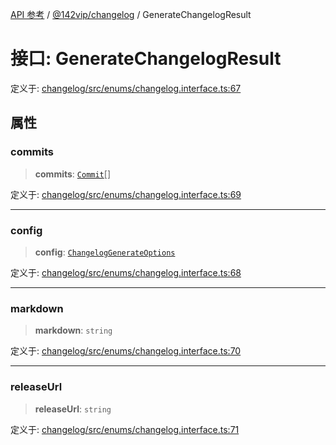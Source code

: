 [API 参考](../wiki/Home) / [@142vip/changelog](../wiki/@142vip.changelog) / GenerateChangelogResult

# 接口: GenerateChangelogResult

定义于: [changelog/src/enums/changelog.interface.ts:67](https://github.com/142vip/core-x/blob/567cadf3a9f5104aada595325cfb94d08a88f92f/packages/changelog/src/enums/changelog.interface.ts#L67)

## 属性

### commits

> **commits**: [`Commit`](../wiki/@142vip.changelog.%E6%8E%A5%E5%8F%A3.Commit)[]

定义于: [changelog/src/enums/changelog.interface.ts:69](https://github.com/142vip/core-x/blob/567cadf3a9f5104aada595325cfb94d08a88f92f/packages/changelog/src/enums/changelog.interface.ts#L69)

***

### config

> **config**: [`ChangelogGenerateOptions`](../wiki/@142vip.changelog.%E6%8E%A5%E5%8F%A3.ChangelogGenerateOptions)

定义于: [changelog/src/enums/changelog.interface.ts:68](https://github.com/142vip/core-x/blob/567cadf3a9f5104aada595325cfb94d08a88f92f/packages/changelog/src/enums/changelog.interface.ts#L68)

***

### markdown

> **markdown**: `string`

定义于: [changelog/src/enums/changelog.interface.ts:70](https://github.com/142vip/core-x/blob/567cadf3a9f5104aada595325cfb94d08a88f92f/packages/changelog/src/enums/changelog.interface.ts#L70)

***

### releaseUrl

> **releaseUrl**: `string`

定义于: [changelog/src/enums/changelog.interface.ts:71](https://github.com/142vip/core-x/blob/567cadf3a9f5104aada595325cfb94d08a88f92f/packages/changelog/src/enums/changelog.interface.ts#L71)
